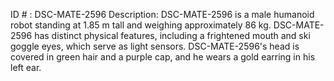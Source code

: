 ID # : DSC-MATE-2596
Description: DSC-MATE-2596 is a male humanoid robot standing at 1.85 m tall and weighing approximately 86 kg. DSC-MATE-2596 has distinct physical features, including a frightened mouth and ski goggle eyes, which serve as light sensors. DSC-MATE-2596's head is covered in green hair and a purple cap, and he wears a gold earring in his left ear.